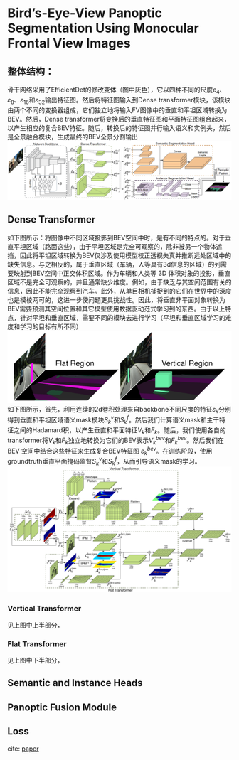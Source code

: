 # Bird’s-Eye-View Panoptic Segmentation Using Monocular Frontal View Images
## 整体结构：
骨干网络采用了EfficientDet的修改变体（图中灰色），它以四种不同的尺度$\varepsilon_4$、$\varepsilon_8$、$\varepsilon_{16}$和$\varepsilon_{32}$输出特征图。然后将特征图输入到Dense transformer模块，该模块由两个不同的变换器组成，它们独立地将输入FV图像中的垂直和平坦区域转换为 BEV。然后，Dense transformer将变换后的垂直特征图和平面特征图组合起来，以产生相应的复合BEV特征。随后，转换后的特征图并行输入语义和实例头，然后是全景融合模块，生成最终的BEV全景分割输出\
![PanopticBEV](images/deeplearning/networks/PanopticBEV/panoticBEV.png)

## Dense Transformer
如下图所示：将图像中不同区域投影到BEV空间中时，是有不同的特点的。对于垂直平坦区域（路面这些），由于平坦区域是完全可观察的，除非被另一个物体遮挡，因此将平坦区域转换为BEV仅涉及使用模型校正透视失真并推断远处区域中的缺失信息。与之相反的，属于垂直区域（车辆，人等具有3d信息的区域）的列需要映射到BEV空间中正交体积区域。作为车辆和人类等 3D 体积对象的投影，垂直区域不是完全可观察的，并且通常缺少维度。例如，由于缺乏与其空间范围有关的信息，因此不能完全观察到汽车。此外，从单目相机捕捉到的它们在世界中的深度也是模棱两可的，这进一步使问题更具挑战性。因此，将垂直非平面对象转换为BEV需要预测其空间位置和其它模型使用数据驱动范式学习到的东西。由于以上特点，针对平坦和垂直区域，需要不同的模块去进行学习（平坦和垂直区域学习的难度和学习的目标有所不同）\
![BEV space](images/deeplearning/networks/PanopticBEV/bev_space.png)
如下图所示，首先，利用连续的2d卷积处理来自backbone不同尺度的特征$\varepsilon_k$分别得到垂直和平坦区域语义mask模块$S^v_k$和$S^f_k$。然后我们计算语义mask和主干特征之间的Hadamard积，以产生垂直和平面特征$V_k$和$F_k$。随后，我们使用各自的transformer将$V_k$和$F_k$独立地转换为它们的BEV表示$V^{bev}_k$和$F^{bev}_k$。然后我们在 BEV 空间中结合这些特征来生成复合BEV特征图 $\varepsilon^{bev}_k$。在训练阶段，使用groundtruth垂直平面掩码监督$S^v_k$和$S^f_k$，从而引导语义mask的学习。
![dense transform](images/deeplearning/networks/PanopticBEV/dense.png)
### Vertical Transformer
见上图中上半部分，
### Flat Transformer
见上图中下半部分，

## Semantic and Instance Heads

## Panoptic Fusion Module

## Loss

cite: [paper](http://arxiv.org/abs/2108.03227)

